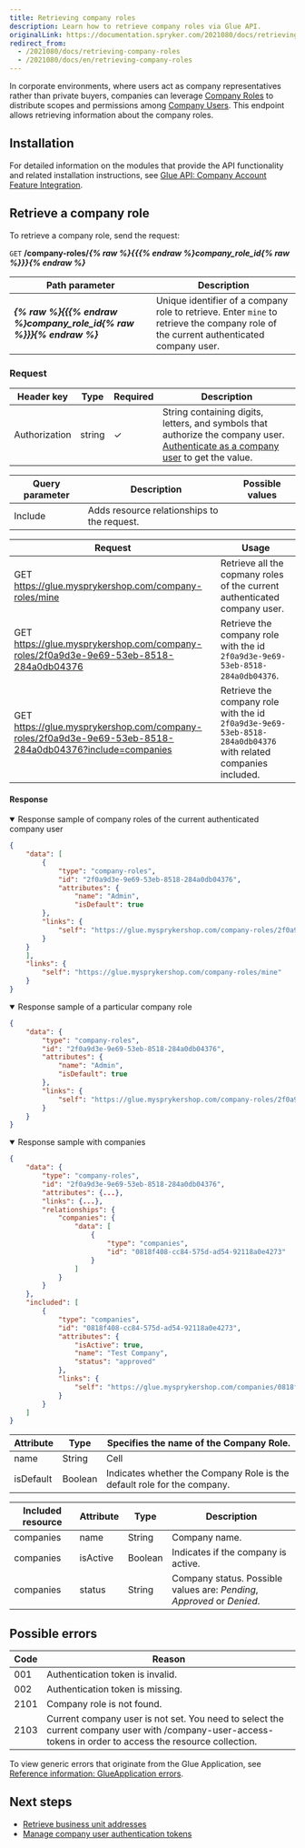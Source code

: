 ```yaml
---
title: Retrieving company roles
description: Learn how to retrieve company roles via Glue API.
originalLink: https://documentation.spryker.com/2021080/docs/retrieving-company-roles
redirect_from:
  - /2021080/docs/retrieving-company-roles
  - /2021080/docs/en/retrieving-company-roles
---
```


In corporate environments, where users act as company representatives rather than private buyers, companies can leverage [Company Roles](https://documentation.spryker.com/docs/company-user-roles-and-permissions-overview) to distribute scopes and permissions among [Company Users](https://documentation.spryker.com/docs/company-account-overview). This endpoint allows retrieving information about the company roles.



## Installation
For detailed information on the modules that provide the API functionality and related installation instructions, see [Glue API: Company Account Feature Integration](https://documentation.spryker.com/docs/glue-api-company-account-api-feature-integration).

## Retrieve a company role

To retrieve a company role, send the request:

`GET` **/company-roles/*{% raw %}{{{% endraw %}company_role_id{% raw %}}}{% endraw %}***


| Path parameter | Description |
| --- | --- |
| ***{% raw %}{{{% endraw %}company_role_id{% raw %}}}{% endraw %}*** | Unique identifier of a company role to retrieve. Enter `mine` to retrieve the company role of the current authenticated company user. |

### Request


| Header key | Type | Required | Description |
| --- | --- | --- | --- |
| Authorization | string | &check; | String containing digits, letters, and symbols that authorize the company user. [Authenticate as a company user](https://documentation.spryker.com/docs/authenticating-as-a-company-user#authenticate-as-a-company-user) to get the value. |

| Query parameter | Description | Possible values |
| --- | --- | --- |
| Include | Adds resource relationships to the request. |  |



| Request | Usage |
| --- | --- |
| GET https://glue.mysprykershop.com/company-roles/mine | Retrieve all the copmany roles of the current authenticated company user. |
| GET https://glue.mysprykershop.com/company-roles/2f0a9d3e-9e69-53eb-8518-284a0db04376 | Retrieve the company role with the id `2f0a9d3e-9e69-53eb-8518-284a0db04376`. |
| GET https://glue.mysprykershop.com/company-roles/2f0a9d3e-9e69-53eb-8518-284a0db04376?include=companies | Retrieve the company role with the id `2f0a9d3e-9e69-53eb-8518-284a0db04376` with related companies included. |


#### Response

<details open>
    <summary>Response sample of company roles of the current authenticated company user</summary>
    
```json
{
    "data": [
        {
            "type": "company-roles",
            "id": "2f0a9d3e-9e69-53eb-8518-284a0db04376",
            "attributes": {
                "name": "Admin",
                "isDefault": true
        },
        "links": {
            "self": "https://glue.mysprykershop.com/company-roles/2f0a9d3e-9e69-53eb-8518-284a0db04376"
        }
    }
    ],
    "links": {
        "self": "https://glue.mysprykershop.com/company-roles/mine"
    }
}
```
</details>


<details open>
    <summary>Response sample of a particular company role</summary>

```json
{
    "data": {
        "type": "company-roles",
        "id": "2f0a9d3e-9e69-53eb-8518-284a0db04376",
        "attributes": {
            "name": "Admin",
            "isDefault": true
        },
        "links": {
            "self": "https://glue.mysprykershop.com/company-roles/2f0a9d3e-9e69-53eb-8518-284a0db04376"
        }
    }
}
```

</details>
   
   
<details open>
    <summary>Response sample with companies</summary>
    
```json
{
    "data": {
        "type": "company-roles",
        "id": "2f0a9d3e-9e69-53eb-8518-284a0db04376",
        "attributes": {...},
        "links": {...},
        "relationships": {
            "companies": {
                "data": [
                    {
                        "type": "companies",
                        "id": "0818f408-cc84-575d-ad54-92118a0e4273"
                    }
                ]
            }
        }
    },
    "included": [
        {
            "type": "companies",
            "id": "0818f408-cc84-575d-ad54-92118a0e4273",
            "attributes": {
                "isActive": true,
                "name": "Test Company",
                "status": "approved"
            },
            "links": {
                "self": "https://glue.mysprykershop.com/companies/0818f408-cc84-575d-ad54-92118a0e4273"
            }
        }
    ]
}
```

</details>

| Attribute | Type | Specifies the name of the Company Role. |
| --- | --- | --- |
| name | String | Cell |
| isDefault | Boolean | Indicates whether the Company Role is the default role for the company. |


| Included resource | Attribute | Type | Description |
| --- | --- | --- | --- |
| companies | name | String | Company name. |
| companies | isActive | Boolean | Indicates if the company is active. |
| companies | status | String | Company status. Possible values are: *Pending*, *Approved* or *Denied*. |


## Possible errors

| Code | Reason |
| --- | --- |
| 001 | Authentication token is invalid. |
| 002 | Authentication token is missing. |
|2101 | Company role is not found. |
| 2103 | Current company user is not set. You need to select the current company user with /company-user-access-tokens in order to access the resource collection.


To view generic errors that originate from the Glue Application, see [Reference information: GlueApplication errors](https://documentation.spryker.com/docs/reference-information-glueapplication-errors).


##  Next steps


* [Retrieve business unit addresses](https://documentation.spryker.com/docs/retrieving-business-unit-addresses)
* [Manage company user authentication tokens](https://documentation.spryker.com/docs/managing-company-user-authentication-tokens)
